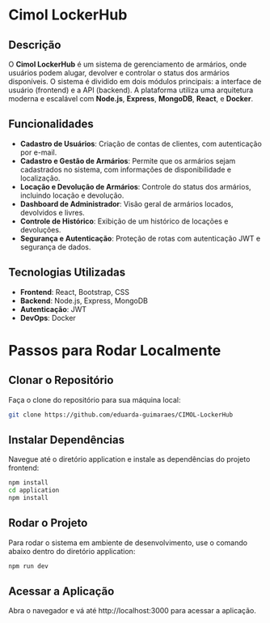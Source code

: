 # **Cimol LockerHub**

## **Descrição**

O **Cimol LockerHub** é um sistema de gerenciamento de armários, onde usuários podem alugar, devolver e controlar o status dos armários disponíveis. O sistema é dividido em dois módulos principais: a interface de usuário (frontend) e a API (backend). A plataforma utiliza uma arquitetura moderna e escalável com **Node.js**, **Express**, **MongoDB**, **React**, e **Docker**.

## **Funcionalidades**

- **Cadastro de Usuários**: Criação de contas de clientes, com autenticação por e-mail.
- **Cadastro e Gestão de Armários**: Permite que os armários sejam cadastrados no sistema, com informações de disponibilidade e localização.
- **Locação e Devolução de Armários**: Controle do status dos armários, incluindo locação e devolução.
- **Dashboard de Administrador**: Visão geral de armários locados, devolvidos e livres.
- **Controle de Histórico**: Exibição de um histórico de locações e devoluções.
- **Segurança e Autenticação**: Proteção de rotas com autenticação JWT e segurança de dados.

## **Tecnologias Utilizadas**

- **Frontend**: React, Bootstrap, CSS
- **Backend**: Node.js, Express, MongoDB
- **Autenticação**: JWT
- **DevOps**: Docker

# Passos para Rodar Localmente

## Clonar o Repositório

Faça o clone do repositório para sua máquina local:

```bash
git clone https://github.com/eduarda-guimaraes/CIMOL-LockerHub
```

## Instalar Dependências

Navegue até o diretório application e instale as dependências do projeto frontend:

```bash
npm install
cd application
npm install
```

## Rodar o Projeto

Para rodar o sistema em ambiente de desenvolvimento, use o comando abaixo dentro do diretório application:

```bash
npm run dev
```

## Acessar a Aplicação

Abra o navegador e vá até http://localhost:3000 para acessar a aplicação.


